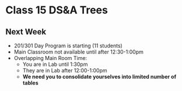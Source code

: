 Class 15 DS&A Trees
===

## Next Week

* 201/301 Day Program is starting (11 students)
* Main Classroom not available until after 12:30-1:00pm
* Overlapping Main Room Time:
    * You are in Lab until 1:30pm
    * They are in Lab after 12:00-1:00pm
    * **We need you to consolidate yourselves into limited number of tables**